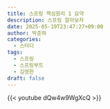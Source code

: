 ```yaml
---
title: 스프링 핵심원리 1 요약
description: 스프링 알아보자
date: 2025-05-19T23:47:27+09:00
author: 박준하
categories:
  - 스터디
tags:
  - 스프링
  - 스프링부트
  - 김영한
draft: false
---
```

{{< youtube dQw4w9WgXcQ >}}
